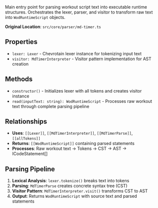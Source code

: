 Main entry point for parsing workout script text into executable runtime structures. Orchestrates the lexer, parser, and visitor to transform raw text into `WodRuntimeScript` objects.

**Original Location**: `src/core/parser/md-timer.ts`

## Properties

*   `lexer: Lexer` - Chevrotain lexer instance for tokenizing input text
*   `visitor: MdTimerInterpreter` - Visitor pattern implementation for AST creation

## Methods

*   `constructor()` - Initializes lexer with all tokens and creates visitor instance
*   `read(inputText: string): WodRuntimeScript` - Processes raw workout text through complete parsing pipeline

## Relationships
*   **Uses**: `[[Lexer]]`, `[[MdTimerInterpreter]]`, `[[MdTimerParse]]`, `[[allTokens]]`
*   **Returns**: `[[WodRuntimeScript]]` containing parsed statements
*   **Processes**: Raw workout text → Tokens → CST → AST → ICodeStatement[]

## Parsing Pipeline

1. **Lexical Analysis**: `lexer.tokenize()` breaks text into tokens
2. **Parsing**: `MdTimerParse` creates concrete syntax tree (CST)
3. **Visitor Pattern**: `MdTimerInterpreter.visit()` transforms CST to AST
4. **Output**: Returns `WodRuntimeScript` with source text and parsed statements
